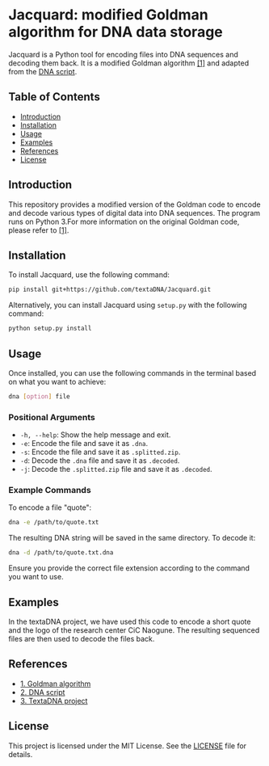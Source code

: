 # Jacquard: modified Goldman algorithm for DNA data storage

Jacquard is a Python tool for encoding files into DNA sequences and decoding them back. It is a modified Goldman algorithm [[1]](https://www.nature.com/articles/nature11875) and adapted from the [DNA script](https://github.com/allanino/DNA).

## Table of Contents

- [Introduction](#introduction)
- [Installation](#installation)
- [Usage](#usage)
- [Examples](#examples)
- [References](#references)
- [License](#license)

## Introduction

This repository provides a modified version of the Goldman code to encode and decode various types of digital data into DNA sequences. The program runs on Python 3.For more information on the original Goldman code, please refer to [[1]](https://www.nature.com/articles/nature11875).

## Installation

To install Jacquard, use the following command:

```sh
pip install git+https://github.com/textaDNA/Jacquard.git
```

Alternatively, you can install Jacquard using `setup.py` with the following command:

```sh
python setup.py install
```

## Usage

Once installed, you can use the following commands in the terminal based on what you want to achieve:

```sh
dna [option] file
```

### Positional Arguments

- `-h, --help`: Show the help message and exit.
- `-e`: Encode the file and save it as `.dna`.
- `-s`: Encode the file and save it as `.splitted.zip`.
- `-d`: Decode the `.dna` file and save it as `.decoded`.
- `-j`: Decode the `.splitted.zip` file and save it as `.decoded`.

### Example Commands

To encode a file "quote":

```sh
dna -e /path/to/quote.txt
```

The resulting DNA string will be saved in the same directory. To decode it:

```sh
dna -d /path/to/quote.txt.dna
```

Ensure you provide the correct file extension according to the command you want to use.

## Examples

In the textaDNA project, we have used this code to encode a short quote and the logo of the research center CiC Naogune. The resulting sequenced files are then used to decode the files back. 

## References

- [1. Goldman algorithm ](https://www.nature.com/articles/nature11875)
- [2. DNA script](https://github.com/allanino/DNA)
- [3. TextaDNA project](https://textadna.eu)

## License

This project is licensed under the MIT License. See the [LICENSE](LICENSE) file for details.
